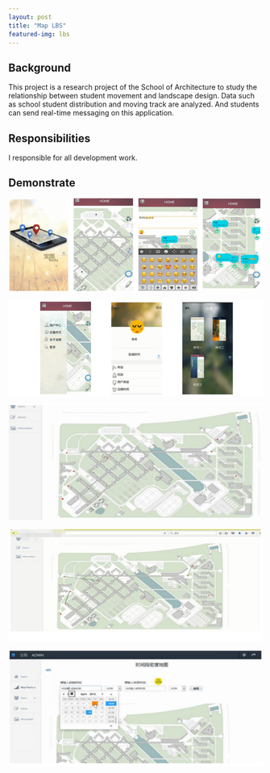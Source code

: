 ```yaml
---
layout: post
title: "Map LBS"
featured-img: lbs
---
```



## Background 

This project is a research project of the School of Architecture to study the relationship between student movement and landscape design.
Data such as school student distribution and moving track are analyzed. And students can send real-time messaging on this application.

## Responsibilities

I responsible for all development work.


## Demonstrate

![](/images/lbs/p1.png)

![](/images/lbs/p2.png)

![](/images/lbs/p3.png)

![](/images/lbs/p4.png)

![](/images/lbs/p5.png)




